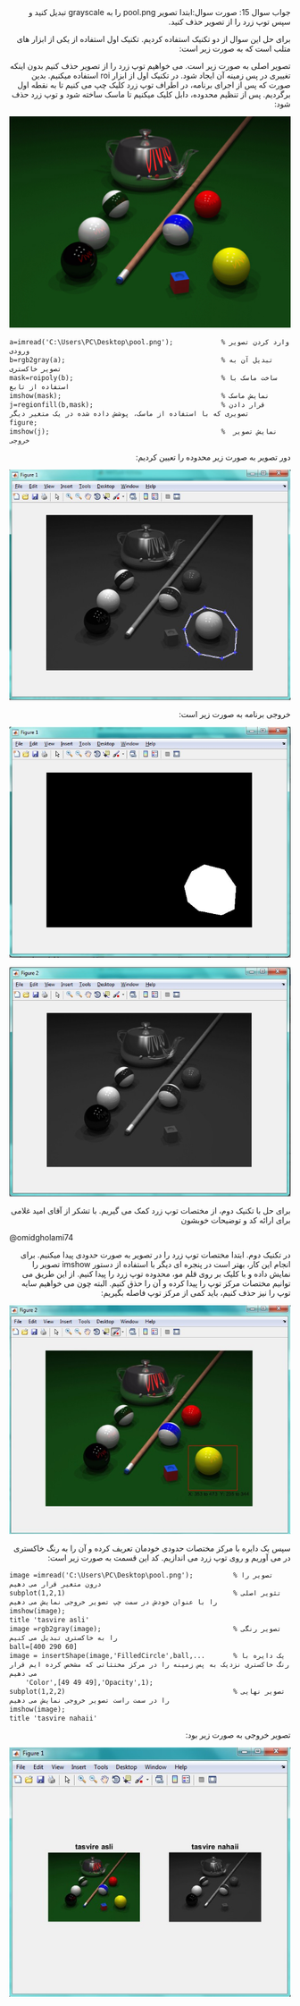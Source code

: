 <div dir="rtl">
جواب سوال 15: 
 صورت سوال:ابتدا تصویر pool.png را به grayscale تبدیل کنید و سپس توپ زرد را از تصویر حذف کنید.
 
برای حل این سوال از دو تکنیک استفاده کردیم. تکنیک اول استفاده از  یکی از ابزار های متلب است که به صورت زیر است:

 تصویر اصلی به صورت زیر است. می خواهیم توپ زرد را از تصویر حذف کنیم بدون اینکه تغییری در پس زمینه آن ایجاد شود. در تکنیک اول از ابزار roi استفاده میکنیم. بدین صورت که پس از اجرای برنامه، در اطراف توپ زرد کلیک چپ می کنیم تا به نقطه اول برگردیم. پس از تنظیم محدوده، دابل کلیک میکنیم تا ماسک ساخته شود و توپ زرد حذف شود:
</div>

![voroodi](pool.png)

```
a=imread('C:\Users\PC\Desktop\pool.png');            % وارد کردن تصویر ورودی
b=rgb2gray(a);                                       % تبدیل آن به تصویر خاکستری
mask=roipoly(b);                                     % ساخت ماسک با استفاده از تابع 
imshow(mask);                                        % نمایش ماسک
j=regionfill(b,mask);                                % قرار دادن تصویری که با استفاده از ماسک، پوشش داده شده در یک متغیر دیگر
figure;
imshow(j);                                           %  نمایش تصویر خروجی
```

<div dir="rtl">
دور تصویر به صورت زیر محدوده را تعیین کردیم:
</div>

![voroodi](02527.jpg)

<div dir="rtl">
خروجی برنامه به صورت زیر است:
</div>

![voroodi](02529.jpg)

![voroodi](02528.jpg)


<div dir="rtl">
برای حل با تکنیک دوم، از مختصات توپ زرد کمک می گیریم. با تشکر از آقای امید غلامی برای ارائه کد و توضیحات خوبشون
</div>
 
@omidgholami74
 
<div dir="rtl">
در تکنیک دوم. ابتدا مختصات توپ زرد را در تصویر به صورت حدودی پیدا میکنیم. برای انجام این کار، بهتر است در پنجره ای دیگر با استفاده از دستور imshow تصویر را نمایش داده و با کلیک بر روی قلم مو، محدوده توپ زرد را پیدا کنیم. از این طریق می توانیم مختصات مرکز توپ را پیدا کرده و آن را حذق کنیم. البته چون می خواهیم سایه توپ را نیز حذف کنیم، باید کمی از مرکز توپ فاصله بگیریم: 
</div>

![voroodi](02678.jpg)

<div dir="rtl">
سپس یک دایره با مرکز مختصات حدودی خودمان تعریف کرده و آن را به رنگ خاکستری در می آوریم و روی توپ زرد می اندازیم. کد این قسمت به صورت زیر است:
</div>

```
image =imread('C:\Users\PC\Desktop\pool.png');          % تصویر را درون متغیر قرار می دهیم
subplot(1,2,1)                                          % تثویر اصلی را با عنوان خودش در سمت چپ تصویر خروجی نمایش می دهیم
imshow(image);
title 'tasvire asli'
image =rgb2gray(image);                                 % تصویر رنگی را به خاکستری تبدیل می کنیم
ball=[400 290 60]
image = insertShape(image,'FilledCircle',ball,...       % یک دایره با رنگ خاکستری نزدیک به پس زمینه را در مرکز مختثاتی که مشخص کرده ایم قرار می دهیم
    'Color',[49 49 49],'Opacity',1);
subplot(1,2,2)                                          % تصویر نهایی را در سمت راست تصویر خروجی نمایش می دهیم
imshow(image);
title 'tasvire nahaii'
```

<div dir="rtl">
تصویر خروجی به صورت زیر بود:
</div>

![voroodi](02680.jpg)
